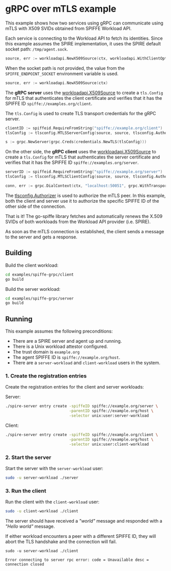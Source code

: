 # gRPC over mTLS example 

This example shows how two services using gRPC can communicate using mTLS with X509 SVIDs obtained from SPIFFE Workload API.

Each service is connecting to the Workload API to fetch its identities. Since this example assumes the SPIRE implementation, it uses the SPIRE default socket path: `/tmp/agent.sock`. 

```go
source, err := workloadapi.NewX509Source(ctx, workloadapi.WithClientOptions(workloadapi.WithAddr(socketPath)))
```

When the socket path is not provided, the value from the `SPIFFE_ENDPOINT_SOCKET` environment variable is used.

```go
source, err := workloadapi.NewX509Source(ctx)
```

The **gRPC server** uses the [workloadapi.X509Source](https://pkg.go.dev/github.com/vishnusomank/go-spiffe/v2/workloadapi?tab=doc#X509Source) to create a `tls.Config` for mTLS that authenticates the client certificate and verifies that it has the SPIFFE ID `spiffe://examples.org/client`.

The `tls.Config` is used to create TLS transport credentials for the gRPC server.

```go
clientID := spiffeid.RequireFromString("spiffe://example.org/client")
tlsConfig := tlsconfig.MTLSServerConfig(source, source, tlsconfig.AuthorizeID(clientID))

s := grpc.NewServer(grpc.Creds(credentials.NewTLS(tlsConfig)))
```
	
On the other side, the **gRPC client** uses the [workloadapi.X509Source](https://pkg.go.dev/github.com/vishnusomank/go-spiffe/v2/workloadapi?tab=doc#X509Source) to create a `tls.Config` for mTLS that authenticates the server certificate and verifies that it has the SPIFFE ID `spiffe://examples.org/server`.

```go
serverID := spiffeid.RequireFromString("spiffe://example.org/server")
tlsConfig := tlsconfig.MTLSClientConfig(source, source, tlsconfig.AuthorizeID(serverID))

conn, err := grpc.DialContext(ctx, "localhost:50051", grpc.WithTransportCredentials(credentials.NewTLS(tlsConfig)))
```

The [tlsconfig.Authorizer](https://pkg.go.dev/github.com/vishnusomank/go-spiffe/v2/spiffetls/tlsconfig?tab=doc#Authorizer) is used to authorize the mTLS peer. In this example, both the client and server use it to authorize the specific SPIFFE ID of the other side of the connection.

That is it! The go-spiffe library fetches and automatically renews the X.509 SVIDs of both workloads from the Workload API provider (i.e. SPIRE).

As soon as the mTLS connection is established, the client sends a message to the server and gets a response.

## Building
Build the client workload:
```bash
cd examples/spiffe-grpc/client
go build
```

Build the server workload:
```bash
cd examples/spiffe-grpc/server
go build
```

## Running
This example assumes the following preconditions:
- There are a SPIRE server and agent up and running.
- There is a Unix workload attestor configured.
- The trust domain is `example.org`
- The agent SPIFFE ID is `spiffe://example.org/host`.
- There are a `server-workload` and `client-workload` users in the system.

### 1. Create the registration entries
Create the registration entries for the client and server workloads:

Server:
```bash
./spire-server entry create -spiffeID spiffe://example.org/server \
                            -parentID spiffe://example.org/host \
                            -selector unix:user:server-workload
```

Client: 
```bash
./spire-server entry create -spiffeID spiffe://example.org/client \
                            -parentID spiffe://example.org/host \
                            -selector unix:user:client-workload
```

### 2. Start the server
Start the server with the `server-workload` user:
```bash
sudo -u server-workload ./server
```

### 3. Run the client
Run the client with the `client-workload` user:
```bash
sudo -u client-workload ./client
```

The server should have received a _"world"_ message and responded with a _"Hello world"_ message.

If either workload encounters a peer with a different SPIFFE ID, they will abort the TLS handshake and the connection will fail. 

```
sudo -u server-workload ./client

Error connecting to server rpc error: code = Unavailable desc = connection closed
```
